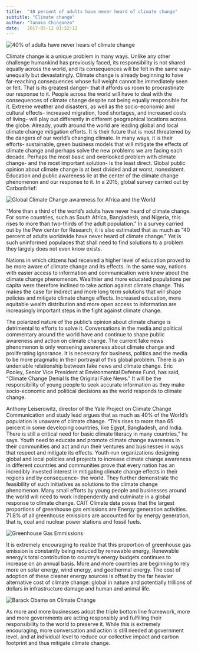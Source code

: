 ```yaml
---
title:  "40 percent of adults have never heard of climate change"
subtitle: "Climate change"
author: "Tanaka Chingonzo"
date:   2017-05-12 01:52:12
---
```


![40% of adults have never hears of climate change](https://cdn-images-1.medium.com/max/1000/0*tyfoWfoHCtl_IpNs.)


Climate change is a unique problem in many ways. Unlike any other challenge humankind has previously faced, its responsibility is not shared equally across the world, and its consequences will be felt in the same way- unequally but devastatingly. Climate change is already beginning to have far-reaching consequences whose full weight cannot be immediately seen or felt. That is its greatest danger- that it affords us room to procrastinate our response to it.
People across the world will have to deal with the consequences of climate change despite not being equally responsible for it. Extreme weather and disasters, as well as the socio-economic and cultural effects- increased migration, food shortages, and increased costs of living- will play out differently in different geographical locations across the globe. Already, youth around the world are leading global and local climate change mitigation efforts. It is their future that is most threatened by the dangers of our world’s changing climate. In many ways, it is their efforts- sustainable, green business models that will mitigate the effects of climate change and perhaps solve the new problems we are facing each decade.
Perhaps the most basic and overlooked problem with climate change- and the most important solution- is the least direct. Global public opinion about climate change is at best divided and at worst, nonexistent. Education and public awareness lie at the center of the climate change phenomenon and our response to it. In a 2015, global survey carried out by Carbonbrief:

![Global Climate Change awareness for Africa and the World](http://www.nature.com/nclimate/journal/v5/n11/images_article/nclimate2728-f1.jpg)


“More than a third of the world’s adults have never heard of climate change. For some countries, such as South Africa, Bangladesh, and Nigeria, this rises to more than two-thirds of the adult population.” In a survey carried out by the Pew center for Research, it is also estimated that as much as “40 percent of adults worldwide have never heard of climate change.” Yet is such uninformed populaces that shall need to find solutions to a problem they largely does not even know exists.


Nations in which citizens had received a higher level of education proved to be more aware of climate change and its effects. In the same way, nations with easier access to information and communication were knew about the climate change phenomenon. Wealthier and more educated populations per capita were therefore inclined to take action against climate change. This makes the case for indirect and more long term solutions that will shape policies and mitigate climate change effects. Increased education, more equitable wealth distribution and more open access to information are increasingly important steps in the fight against climate change.


The polarized nature of the public’s opinion about climate change is detrimental to efforts to solve it. Conversations in the media and political commentary around the world have and continue to shape public awareness and action on climate change. The current fake news phenomenon is only worsening awareness about climate change and proliferating ignorance. It is necessary for business, politics and the media to be more pragmatic in their portrayal of this global problem. There is an undeniable relationship between fake news and climate change. Eric Pooley, Senior Vice President at Environmental Defense Fund, has said, “Climate Change Denial Is the Original Fake News.” It will be the responsibility of young people to seek accurate information as they make socio-economic and political decisions as the world responds to climate change.


Anthony Leiserowitz, director of the Yale Project on Climate Change Communication and study lead argues that as much as 40% of the World’s population is unaware of climate change. “This rises to more than 65 percent in some developing countries, like Egypt, Bangladesh, and India. There is still a critical need for basic climate literacy in many countries,” he says. Youth need to educate and promote climate change awareness in their communities and act and run their ventures and businesses in ways that respect and mitigate its effects.
Youth-run organizations designing global and local policies and projects to increase climate change awareness in different countries and communities prove that every nation has an incredibly invested interest in mitigating climate change effects in their regions and by consequence- the world. They further demonstrate the feasibility of such initiatives as solutions to the climate change phenomenon. Many small efforts by young people and businesses around the world will need to work independently and culminate in a global response to climate change.
CAIT Climate data poses that the largest proportions of greenhouse gas emissions are Energy generation activities. 71.8% of all greenhouse emissions are accounted for by energy generation, that is, coal and nuclear power stations and fossil fuels.

![Greenhouse Gas Emmissions](https://cdn-images-1.medium.com/max/800/0*j1QAA1-CpP8BIpAS.)

It is extremely encouraging to realize that this proportion of greenhouse gas emission is constantly being reduced by renewable energy. Renewable energy’s total contribution to country’s energy budgets continues to increase on an annual basis. More and more countries are beginning to rely more on solar energy, wind energy, and geothermal energy. The cost of adoption of these cleaner energy sources is offset by the far heavier alternative cost of climate change: global in nature and potentially trillions of dollars in infrastructure damage and human and animal life.

![Barack Obama on Climate Change](https://assets.weforum.org/wp-content/uploads/2015/11/obama1.png)

As more and more businesses adopt the triple bottom line framework, more and more governments are acting responsibly and fulfilling their responsibility to the world to preserve it. While this is extremely encouraging, more conversation and action is still needed at government level, and at individual level to reduce our collective impact and carbon footprint and thus mitigate climate change.